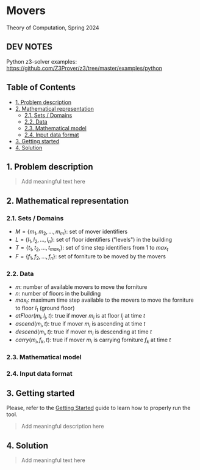 # Movers<!-- omit in toc -->

Theory of Computation, Spring 2024

## DEV NOTES<!-- omit in toc -->

Python z3-solver examples: <https://github.com/Z3Prover/z3/tree/master/examples/python>

## Table of Contents<!-- omit in toc -->

- [1. Problem description](#1-problem-description)
- [2. Mathematical representation](#2-mathematical-representation)
	- [2.1. Sets / Domains](#21-sets--domains)
	- [2.2. Data](#22-data)
	- [2.3. Mathematical model](#23-mathematical-model)
	- [2.4. Input data format](#24-input-data-format)
- [3. Getting started](#3-getting-started)
- [4. Solution](#4-solution)

## 1. Problem description

> Add meaningful text here

## 2. Mathematical representation

### 2.1. Sets / Domains

- $M = \lbrace m_1, m_2, \ldots, m_m \rbrace$: set of mover identifiers
- $L = \lbrace l_1, l_2, \ldots, l_n \rbrace$: set of floor identifiers ("levels") in the building
- $T = \lbrace t_1, t_2, \ldots, t_{max_t} \rbrace$: set of time step identifiers from $1$ to $max_t$
- $F = \lbrace f_1, f_2, \ldots, f_n \rbrace$: set of forniture to be moved by the movers

### 2.2. Data

- $m$: number of available movers to move the forniture
- $n$: number of floors in the building
- $max_t$: maximum time step available to the movers to move the forniture to floor $l_1$ (ground floor)
- $atFloor(m_i, l_j, t)$: true if mover $m_i$ is at floor $l_j$ at time $t$
- $ascend(m_i, t)$: true if mover $m_i$ is ascending at time $t$
- $descend(m_i, t)$: true if mover $m_i$ is descending at time $t$
- $carry(m_i, f_k, t)$: true if mover $m_i$ is carrying forniture $f_k$ at time $t$

### 2.3. Mathematical model

### 2.4. Input data format

## 3. Getting started

Please, refer to the [Getting Started](./docs/getting-started.md) guide to learn how to properly run the tool.

> Add meaningful description here

## 4. Solution

> Add meaningful text here
